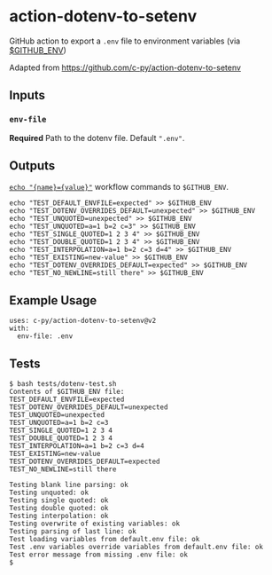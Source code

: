 # action-dotenv-to-setenv

GitHub action to export a `.env` file to environment variables (via [$GITHUB_ENV](https://help.github.com/en/actions/reference/workflow-commands-for-github-actions#setting-an-environment-variable))

Adapted from https://github.com/c-py/action-dotenv-to-setenv

## Inputs

### `env-file`

**Required** Path to the dotenv file. Default `".env"`.

## Outputs

[`echo "{name}={value}"`](https://help.github.com/en/actions/reference/workflow-commands-for-github-actions#setting-an-environment-variable) workflow commands to `$GITHUB_ENV`.

```shell
echo "TEST_DEFAULT_ENVFILE=expected" >> $GITHUB_ENV
echo "TEST_DOTENV_OVERRIDES_DEFAULT=unexpected" >> $GITHUB_ENV
echo "TEST_UNQUOTED=unexpected" >> $GITHUB_ENV
echo "TEST_UNQUOTED=a=1 b=2 c=3" >> $GITHUB_ENV
echo "TEST_SINGLE_QUOTED=1 2 3 4" >> $GITHUB_ENV
echo "TEST_DOUBLE_QUOTED=1 2 3 4" >> $GITHUB_ENV
echo "TEST_INTERPOLATION=a=1 b=2 c=3 d=4" >> $GITHUB_ENV
echo "TEST_EXISTING=new-value" >> $GITHUB_ENV
echo "TEST_DOTENV_OVERRIDES_DEFAULT=expected" >> $GITHUB_ENV
echo "TEST_NO_NEWLINE=still there" >> $GITHUB_ENV
```

## Example Usage

```
uses: c-py/action-dotenv-to-setenv@v2
with:
  env-file: .env
```

## Tests

```
$ bash tests/dotenv-test.sh
Contents of $GITHUB_ENV file:
TEST_DEFAULT_ENVFILE=expected
TEST_DOTENV_OVERRIDES_DEFAULT=unexpected
TEST_UNQUOTED=unexpected
TEST_UNQUOTED=a=1 b=2 c=3
TEST_SINGLE_QUOTED=1 2 3 4
TEST_DOUBLE_QUOTED=1 2 3 4
TEST_INTERPOLATION=a=1 b=2 c=3 d=4
TEST_EXISTING=new-value
TEST_DOTENV_OVERRIDES_DEFAULT=expected
TEST_NO_NEWLINE=still there

Testing blank line parsing: ok
Testing unquoted: ok
Testing single quoted: ok
Testing double quoted: ok
Testing interpolation: ok
Testing overwrite of existing variables: ok
Testing parsing of last line: ok
Test loading variables from default.env file: ok
Test .env variables override variables from default.env file: ok
Test error message from missing .env file: ok
$
```
